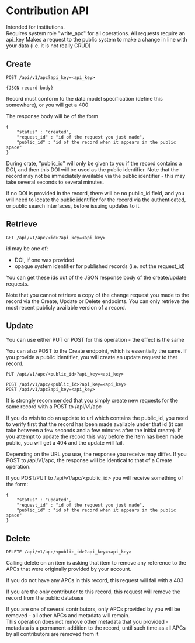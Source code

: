 # Contribution API

Intended for institutions.  
Requires system role "write_apc" for all operations.
All requests require an api_key
Makes a request to the public system to make a change in line with your data (i.e. it is not really CRUD)

## Create

    POST /api/v1/apc?api_key=<api_key>
    
    {JSON record body}
    
Record must conform to the data model specification (define this somewhere), or you will get a 400

The response body will be of the form

    {
        "status" : "created",
        "request_id" : "id of the request you just made",
        "public_id" : "id of the record when it appears in the public space"
    }

During crate, "public_id" will only be given to you if the record contains a DOI, and then this DOI will be used as
the public identifier.  Note that the record may not be immediately available via the public identifier - this may take several
seconds to several minutes.

If no DOI is provided in the record, there will be no public_id field, and you will need to locate the public identifier
for the record via the authenticated, or public search interfaces, before issuing updates to it.

## Retrieve

    GET /api/v1/apc/<id>?api_key=<api_key>
    
id may be one of:

* DOI, if one was provided
* opaque system identifier for published records (i.e. not the request_id)

You can get these ids out of the JSON response body of the create/update requests.

Note that you cannot retrieve a copy of the change request you made to the record via the Create, Update or Delete endpoints.  You can only
retrieve the most recent publicly available version of a record.

## Update

You can use either PUT or POST for this operation - the effect is the same

You can also POST to the Create endpoint, which is essentially the same.  If you provide a public identifier, you will create
an update request to that record.

    PUT /api/v1/apc/<public_id>?api_key=<api_key>
    
    POST /api/v1/apc/<public_id>?api_key=<api_key>
    POST /api/v1/apc?api_key=<api_key>
    
It is strongly recommended that you simply create new requests for the same record with a POST to /api/v1/apc

If you do wish to do an update to url which contains the public_id, you need to verify first that the record has
been made available under that id (it can take between a few seconds and a few minutes after the initial create).  If 
you attempt to update the record this way before the item has been made public, you will get a 404 and the update
will fail.

Depending on the URL you use, the response you receive may differ.  If you POST to /api/v1/apc, the response will
be identical to that of a Create operation.

If you POST/PUT to /api/v1/apc/<public_id> you will receive something of the form:

    {
        "status" : "updated",
        "request_id" : "id of the request you just made",
        "public_id" : "id of the record when it appears in the public space"
    }

## Delete

    DELETE /api/v1/apc/<public_id>?api_key=<api_key>
    
Calling delete on an item is asking that item to remove any reference to the APCs that were originally provided by your account.

If you do not have any APCs in this record, this request will fail with a 403

If you are the only contributor to this record, this request will remove the record from the public database

If you are one of several contributors, only APCs provided by you will be removed - all other APCs and metadata will remain.  
This operation does not remove other metadata that you provided - metadata is a permanent addition to the record, until
such time as all APCs by all contributors are removed from it